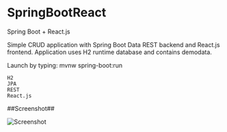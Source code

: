 # SpringBootReact
Spring Boot + React.js

Simple CRUD application with Spring Boot Data REST backend and React.js frontend. Application uses H2 runtime database and contains demodata.

Launch by typing: mvnw spring-boot:run

    H2
    JPA
    REST
    React.js

##Screenshot##

![Screenshot](http://juhahinkula.github.com/img/springreact.png)
